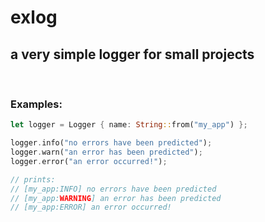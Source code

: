 # exlog
## a very simple logger for small projects

<br>

### Examples:
```rs
let logger = Logger { name: String::from("my_app") };

logger.info("no errors have been predicted");
logger.warn("an error has been predicted");
logger.error("an error occurred!");

// prints:
// [my_app:INFO] no errors have been predicted
// [my_app:WARNING] an error has been predicted
// [my_app:ERROR] an error occurred!
```
